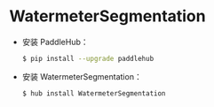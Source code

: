 # WatermeterSegmentation
* 安装 PaddleHub：

    ```bash
    $ pip install --upgrade paddlehub
    ```

* 安装 WatermeterSegmentation：

    ```bash
    $ hub install WatermeterSegmentation
    ```
